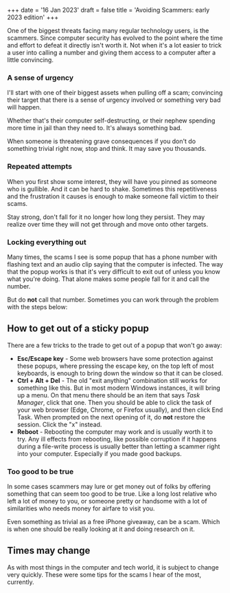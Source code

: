 +++
date = '16 Jan 2023'
draft = false
title = 'Avoiding Scammers: early 2023 edition'
+++

One of the biggest threats facing many regular technology users, is the scammers. Since computer security has evolved to the point where the time and effort to defeat it directly isn't worth it. Not when it's a lot easier to trick a user into calling a number and giving them access to a computer after a little convincing.

<!--more-->

### A sense of urgency

I'll start with one of their biggest assets when pulling off a scam; convincing their target that there is a sense of urgency involved or something very bad will happen.

Whether that's their computer self-destructing, or their nephew spending more time in jail than they need to. It's always something bad.

When someone is threatening grave consequences if you don't do something trivial right now, stop and think. It may save you thousands.

### Repeated attempts

When you first show some interest, they will have you pinned as someone who is gullible. And it can be hard to shake. Sometimes this repetitiveness and the frustration it causes is enough to make someone fall victim to their scams.

Stay strong, don't fall for it no longer how long they persist. They may realize over time they will not get through and move onto other targets.

### Locking everything out

Many times, the scams I see is some popup that has a phone number with flashing text and an audio clip saying that the computer is infected. The way that the popup works is that it's very difficult to exit out of unless you know what you're doing. That alone makes some people fall for it and call the number.

But do **not** call that number. Sometimes you can work through the problem with the steps below:

## How to get out of a sticky popup

There are a few tricks to the trade to get out of a popup that won't go away:

* **Esc/Escape key** - Some web browsers have some protection against these popups, where pressing the escape key, on the top left of most keyboards, is enough to bring down the window so that it can be closed.
* **Ctrl + Alt + Del** - The old "exit anything" combination still works for something like this. But in most modern Windows instances, it will bring up a menu. On that menu there should be an item that says *Task Manager*, click that one. Then you should be able to click the task of your web browser (Edge, Chrome, or Firefox usually), and then click End Task. When prompted on the next opening of it, do **not** restore the session. Click the "x" instead.
* **Reboot** - Rebooting the computer may work and is usually worth it to try. Any ill effects from rebooting, like possible corruption if it happens during a file-write process is usually better than letting a scammer right into your computer. Especially if you made good backups.

### Too good to be true

In some cases scammers may lure or get money out of folks by offering something that can seem too good to be true. Like a long lost relative who left a lot of money to you, or someone pretty or handsome with a lot of similarities who needs money for airfare to visit you.

Even something as trivial as a free iPhone giveaway, can be a scam. Which is when one should be really looking at it and doing research on it.

## Times may change

As with most things in the computer and tech world, it is subject to change very quickly. These were some tips for the scams I hear of the most, currently.